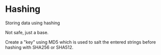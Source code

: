 # Hashing
Storing data using hashing

Not safe, just a base.

Create a "key" using MD5 which is used to salt the entered strings before hashing with SHA256 or SHA512.
